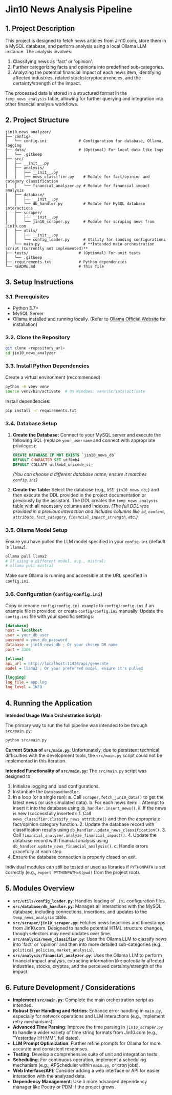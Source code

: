 # Jin10 News Analysis Pipeline

## 1. Project Description

This project is designed to fetch news articles from Jin10.com, store them in a MySQL database, and perform analysis using a local Ollama LLM instance. The analysis involves:
1.  Classifying news as 'fact' or 'opinion'.
2.  Further categorizing facts and opinions into predefined sub-categories.
3.  Analyzing the potential financial impact of each news item, identifying affected industries, related stocks/cryptocurrencies, and the certainty/strength of the impact.

The processed data is stored in a structured format in the `temp_news_analysis` table, allowing for further querying and integration into other financial analysis workflows.

## 2. Project Structure

```
jin10_news_analyzer/
├── config/
│   └── config.ini              # Configuration for database, Ollama, logging
├── data/                       # (Optional) For local data like logs
│   └── .gitkeep
├── src/
│   ├── __init__.py
│   ├── analysis/
│   │   ├── __init__.py
│   │   ├── news_classifier.py    # Module for fact/opinion and category classification
│   │   └── financial_analyzer.py # Module for financial impact analysis
│   ├── database/
│   │   ├── __init__.py
│   │   └── db_handler.py         # Module for MySQL database interactions
│   ├── scraper/
│   │   ├── __init__.py
│   │   └── jin10_scraper.py      # Module for scraping news from Jin10.com
│   ├── utils/
│   │   ├── __init__.py
│   │   └── config_loader.py      # Utility for loading configurations
│   └── main.py                   # **Intended main orchestration script (Currently not implemented)**
├── tests/                      # (Optional) For unit tests
│   └── .gitkeep
├── requirements.txt            # Python dependencies
└── README.md                   # This file
```

## 3. Setup Instructions

### 3.1. Prerequisites
*   Python 3.7+
*   MySQL Server
*   Ollama installed and running locally. (Refer to [Ollama Official Website](https://ollama.com/) for installation)

### 3.2. Clone the Repository
```bash
git clone <repository_url>
cd jin10_news_analyzer
```

### 3.3. Install Python Dependencies
Create a virtual environment (recommended):
```bash
python -m venv venv
source venv/bin/activate  # On Windows: venv\Scripts\activate
```
Install dependencies:
```bash
pip install -r requirements.txt
```

### 3.4. Database Setup
1.  **Create the Database:**
    Connect to your MySQL server and execute the following SQL (replace `your_username` and connect with appropriate privileges):
    ```sql
    CREATE DATABASE IF NOT EXISTS `jin10_news_db`
    DEFAULT CHARACTER SET utf8mb4
    DEFAULT COLLATE utf8mb4_unicode_ci;
    ```
    *(You can choose a different database name; ensure it matches `config.ini`)*

2.  **Create the Table:**
    Select the database (e.g., `USE jin10_news_db;`) and then execute the DDL provided in the project documentation or previously by the assistant. The DDL creates the `temp_news_analysis` table with all necessary columns and indexes.
    *(The full DDL was provided in a previous interaction and includes columns like `id`, `content`, `attribute`, `fact_category`, `financial_impact_strength`, etc.)*

### 3.5. Ollama Model Setup
Ensure you have pulled the LLM model specified in your `config.ini` (default is `llama2`).
```bash
ollama pull llama2
# If using a different model, e.g., mistral:
# ollama pull mistral
```
Make sure Ollama is running and accessible at the URL specified in `config.ini`.

### 3.6. Configuration (`config/config.ini`)
Copy or rename `config/config.ini.example` to `config/config.ini` if an example file is provided, or create `config/config.ini` manually.
Update the `config.ini` file with your specific settings:

```ini
[database]
host = localhost
user = your_db_user
password = your_db_password
database = jin10_news_db ; Or your chosen DB name
port = 3306

[ollama]
api_url = http://localhost:11434/api/generate
model = llama2 ; Or your preferred model, ensure it's pulled

[logging]
log_file = app.log
log_level = INFO
```

## 4. Running the Application

**Intended Usage (Main Orchestration Script):**

The primary way to run the full pipeline was intended to be through `src/main.py`:
```bash
python src/main.py
```

**Current Status of `src/main.py`:**
Unfortunately, due to persistent technical difficulties with the development tools, the `src/main.py` script could not be implemented in this iteration.

**Intended Functionality of `src/main.py`:**
The `src/main.py` script was designed to:
1.  Initialize logging and load configurations.
2.  Instantiate the `DatabaseHandler`.
3.  In a loop (or a single run):
    a.  Call `scraper.fetch_jin10_data()` to get the latest news (or use simulated data).
    b.  For each news item:
        i.  Attempt to insert it into the database using `db_handler.insert_news()`.
        ii. If the news is new (successfully inserted):
            1.  Call `news_classifier.classify_news_attribute()` and then the appropriate fact/opinion category function.
            2.  Update the database record with classification results using `db_handler.update_news_classification()`.
            3.  Call `financial_analyzer.analyze_financial_impact()`.
            4.  Update the database record with financial analysis using `db_handler.update_news_financial_analysis()`.
    c.  Handle errors gracefully at each step.
4.  Ensure the database connection is properly closed on exit.

Individual modules can still be tested or used as libraries if `PYTHONPATH` is set correctly (e.g., `export PYTHONPATH=$(pwd)` from the project root).

## 5. Modules Overview

*   **`src/utils/config_loader.py`**: Handles loading of `.ini` configuration files.
*   **`src/database/db_handler.py`**: Manages all interactions with the MySQL database, including connections, insertions, and updates to the `temp_news_analysis` table.
*   **`src/scraper/jin10_scraper.py`**: Fetches news headlines and timestamps from Jin10.com. Designed to handle potential HTML structure changes, though selectors may need updates over time.
*   **`src/analysis/news_classifier.py`**: Uses the Ollama LLM to classify news into 'fact' or 'opinion' and then into more detailed sub-categories (e.g., `political_policies`, `market_analysis`).
*   **`src/analysis/financial_analyzer.py`**: Uses the Ollama LLM to perform financial impact analysis, extracting information like potentially affected industries, stocks, cryptos, and the perceived certainty/strength of the impact.

## 6. Future Development / Considerations

*   **Implement `src/main.py`**: Complete the main orchestration script as intended.
*   **Robust Error Handling and Retries**: Enhance error handling in `main.py`, especially for network operations and LLM interactions (e.g., implement retry mechanisms).
*   **Advanced Time Parsing**: Improve the time parsing in `jin10_scraper.py` to handle a wider variety of time string formats from Jin10.com (e.g., "Yesterday HH:MM", full dates).
*   **LLM Prompt Optimization**: Further refine prompts for Ollama for more accurate and consistent responses.
*   **Testing**: Develop a comprehensive suite of unit and integration tests.
*   **Scheduling**: For continuous operation, implement a scheduling mechanism (e.g., APScheduler within `main.py`, or cron jobs).
*   **Web Interface/API**: Consider adding a web interface or API for easier interaction with the analyzed data.
*   **Dependency Management**: Use a more advanced dependency manager like Poetry or PDM if the project grows.
```
